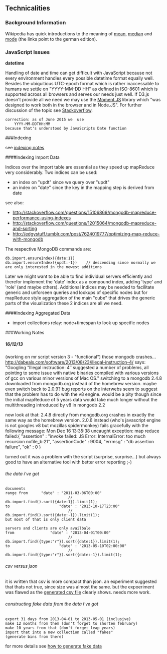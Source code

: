 ## Technicalities

### <span id="background">Background Information</span>

Wikipedia has quick introductions to the meaning of [mean](http://de.wikipedia.org/wiki/Arithmetisches_Mittel), [median](http://de.wikipedia.org/wiki/Median) and [mode](http://de.wikipedia.org/wiki/Modus_%28Statistik%29) (the links point to the german edition).


### <span id="jsIssues">JavaScript Issues</span>

**datetime**

Handling of date and time can get difficult with JavaScript because not every
environment handles every possible datetime format equally well.  Besides the
ubiquitious UTC-epoch format which is rather inaccessable to humans we settle
on "YYYY-MM-DD HH" as defined in ISO-8601 which is supported across all
browsers and serves our needs just well.   If D3.js doesn't provide all we need
we may use the [Moment.JS](http://momentjs.com) library which "was designed to
work both in the browser and in Node.JS".  For further discussion of the topic
see
[Stackoverflow](http://stackoverflow.com/questions/1056728/formatting-a-date-in-javascript).

	correction: as of June 2015 we  use 
		YYYY-MM-DDTHH:MM
	because that's understood by JavaScripts Date function

###<span id="indexing">Indexing</span>

see [indexing notes](doc/how2/how2index.md)

####<span id="indexingImport">Indexing Import Data</span>

Indices over the import table are essential as they speed up mapReduce very considerably. Two indices can be used:

- an index on "updt" since we query over "updt"
- an index on "date" since the key in the mapping step is derived from date

see also:

- http://stackoverflow.com/questions/15106869/mongodb-mapreduce-performance-using-indexes
- http://stackoverflow.com/questions/12015064/mongodb-mapreduce-and-sorting
- http://edgystuff.tumblr.com/post/7624019777/optimizing-map-reduce-with-mongodb

The respective MongoDB commands are:

	db.import.ensureIndex({date:1})
	db.import.ensureIndex({updt:-1})	// descending since normally we are only interested in the newest additions

Later we might want to be able to find individual servers efficiently and therefor implement the 'date' index as a compound index, adding 'type' and 'role' (and maybe others). Additional indices may be needed to facilitate generic and unforseen queries and lookups of specific nodes but for mapReduce style aggregation of the main "cube" that drives the generic parts of the visualization these 2 indices are all we need.

####<span id="indexingAggregated">Indexing Aggregated Data</span>


* import collections
	relay: node+timespan to look up specific nodes




###<span id="notes">Working Notes</span>

##### 16/12/13
(working on mr script version 3 - "functional")
those mongodb crashes... http://dabeals.com/software/2013/08/23/illegal-instruction-4/ says: "Googling “Illegal instruction: 4″ suggested a number of problems, all pointing to some issue with native binaries compiled with various versions of gcc on various minor versions of Mac OS."
switching to a mongodb 2.4.8 downloaded from mongodb.org instead of the homebrew version. maybe even switch back to 2.0.9? bug reports on the interwebs seem to suggest that the problem has to do with the v8 engine. would be a pity though since the initial mapReduce of 5 years data would take much longer without the multithreading introduced by v8 in mongodb 2.2

now look at that: 2.4.8 directly from mongodb.org crashes in exactly the same way as the homebrew version. 2.0.6 instead (who's javascript engine is not googles v8 but mozillas spidermonkey) fails gracefully with the following message:
	Mon Dec 16 13:35:38 uncaught exception: map reduce failed:{
		"assertion" : "invoke failed: JS Error: InternalError: too much recursion nofile_b:21",
		"assertionCode" : 9004,
		"errmsg" : "db assertion failure",
		"ok" : 0
	}

turned out it was a problem with the script (surprise, surprise...) but always good to have an alternative tool with better error reporting ;-)

###### the data i've got
	
	documents
	range from		"date" : "2011-03-06T00:00"
								// db.import.find().sort({date:1}).limit(1);
	to						"date" : "2013-10-17T23:00"
								// db.import.find().sort({date:-1}).limit(1);
	but most of that is only client data
	
	servers and clients are only availbale 
	from				"date" : "2013-04-01T00:00"
								// db.import.find({type:"r"}).sort({date:1}).limit(1);
	to						"date" : "2013-05-10T02:00:00"
								// db.import.find({type:"r"}).sort({date:-1}).limit(1);
								
###### csv versus json
it is written that csv is more compact than json. an experiment suggested that thats not true, since size was almost the same. but the expoeriment was flawed as the [generated csv file](doc/testCSV/2013_04_02_01_importMR.csv) clearly shows. needs more work.
								
###### constructing fake data from the data i've got

	export 31 days from 2013-04-01 to 2013-05-01 (inclusive)
	make 12 months from them (don't forget to shorten february)
	make 10 years from that (don't forget leap years)
	import that into a new collection called "fakes"
	(generate bins from there)
	
for more details see [how to generate fake data](doc/how2/how2fake.md)